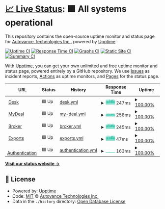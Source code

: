 # [📈 Live Status](https://status.autovance.com): <!--live status--> **🟩 All systems operational**

This repository contains the open-source uptime monitor and status page for [Autovance Technologies Inc.](https://status.autovance.com), powered by [Upptime](https://github.com/upptime/upptime).

[![Uptime CI](https://github.com/koj-co/upptime/workflows/Uptime%20CI/badge.svg)](https://github.com/koj-co/upptime/actions?query=workflow%3A%22Uptime+CI%22)
[![Response Time CI](https://github.com/koj-co/upptime/workflows/Response%20Time%20CI/badge.svg)](https://github.com/koj-co/upptime/actions?query=workflow%3A%22Response+Time+CI%22)
[![Graphs CI](https://github.com/koj-co/upptime/workflows/Graphs%20CI/badge.svg)](https://github.com/koj-co/upptime/actions?query=workflow%3A%22Graphs+CI%22)
[![Static Site CI](https://github.com/koj-co/upptime/workflows/Static%20Site%20CI/badge.svg)](https://github.com/koj-co/upptime/actions?query=workflow%3A%22Static+Site+CI%22)
[![Summary CI](https://github.com/koj-co/upptime/workflows/Summary%20CI/badge.svg)](https://github.com/koj-co/upptime/actions?query=workflow%3A%22Summary+CI%22)

With [Upptime](https://upptime.js.org), you can get your own unlimited and free uptime monitor and status page, powered entirely by a GitHub repository. We use [Issues](https://github.com/autovance/uptime/issues) as incident reports, [Actions](https://github.com/autovance/uptime/actions) as uptime monitors, and [Pages](https://status.autovance.com) for the status page.

<!--start: status pages-->
<!-- This summary is generated by Upptime (https://github.com/upptime/upptime) -->
<!-- Do not edit this manually, your changes will be overwritten -->
<!-- prettier-ignore -->
| URL | Status | History | Response Time | Uptime |
| --- | ------ | ------- | ------------- | ------ |
| <img alt="" src="https://icons.duckduckgo.com/ip3/skywalker.autovance.com.ico" height="13"> [Desk](https://skywalker.autovance.com/health) | 🟩 Up | [desk.yml](https://github.com/QuorumDMS/av-uptime/commits/HEAD/history/desk.yml) | <details><summary><img alt="Response time graph" src="./graphs/desk/response-time-week.png" height="20"> 247ms</summary><br><a href="https://status.autovance.com/history/desk"><img alt="Response time 257" src="https://img.shields.io/endpoint?url=https%3A%2F%2Fraw.githubusercontent.com%2FQuorumDMS%2Fav-uptime%2FHEAD%2Fapi%2Fdesk%2Fresponse-time.json"></a><br><a href="https://status.autovance.com/history/desk"><img alt="24-hour response time 269" src="https://img.shields.io/endpoint?url=https%3A%2F%2Fraw.githubusercontent.com%2FQuorumDMS%2Fav-uptime%2FHEAD%2Fapi%2Fdesk%2Fresponse-time-day.json"></a><br><a href="https://status.autovance.com/history/desk"><img alt="7-day response time 247" src="https://img.shields.io/endpoint?url=https%3A%2F%2Fraw.githubusercontent.com%2FQuorumDMS%2Fav-uptime%2FHEAD%2Fapi%2Fdesk%2Fresponse-time-week.json"></a><br><a href="https://status.autovance.com/history/desk"><img alt="30-day response time 247" src="https://img.shields.io/endpoint?url=https%3A%2F%2Fraw.githubusercontent.com%2FQuorumDMS%2Fav-uptime%2FHEAD%2Fapi%2Fdesk%2Fresponse-time-month.json"></a><br><a href="https://status.autovance.com/history/desk"><img alt="1-year response time 257" src="https://img.shields.io/endpoint?url=https%3A%2F%2Fraw.githubusercontent.com%2FQuorumDMS%2Fav-uptime%2FHEAD%2Fapi%2Fdesk%2Fresponse-time-year.json"></a></details> | <details><summary><a href="https://status.autovance.com/history/desk">100.00%</a></summary><a href="https://status.autovance.com/history/desk"><img alt="All-time uptime 99.89%" src="https://img.shields.io/endpoint?url=https%3A%2F%2Fraw.githubusercontent.com%2FQuorumDMS%2Fav-uptime%2FHEAD%2Fapi%2Fdesk%2Fuptime.json"></a><br><a href="https://status.autovance.com/history/desk"><img alt="24-hour uptime 100.00%" src="https://img.shields.io/endpoint?url=https%3A%2F%2Fraw.githubusercontent.com%2FQuorumDMS%2Fav-uptime%2FHEAD%2Fapi%2Fdesk%2Fuptime-day.json"></a><br><a href="https://status.autovance.com/history/desk"><img alt="7-day uptime 100.00%" src="https://img.shields.io/endpoint?url=https%3A%2F%2Fraw.githubusercontent.com%2FQuorumDMS%2Fav-uptime%2FHEAD%2Fapi%2Fdesk%2Fuptime-week.json"></a><br><a href="https://status.autovance.com/history/desk"><img alt="30-day uptime 100.00%" src="https://img.shields.io/endpoint?url=https%3A%2F%2Fraw.githubusercontent.com%2FQuorumDMS%2Fav-uptime%2FHEAD%2Fapi%2Fdesk%2Fuptime-month.json"></a><br><a href="https://status.autovance.com/history/desk"><img alt="1-year uptime 99.89%" src="https://img.shields.io/endpoint?url=https%3A%2F%2Fraw.githubusercontent.com%2FQuorumDMS%2Fav-uptime%2FHEAD%2Fapi%2Fdesk%2Fuptime-year.json"></a></details>
| <img alt="" src="https://icons.duckduckgo.com/ip3/services.autovance.com.ico" height="13"> [MyDeal](https://services.autovance.com/public/health) | 🟩 Up | [my-deal.yml](https://github.com/QuorumDMS/av-uptime/commits/HEAD/history/my-deal.yml) | <details><summary><img alt="Response time graph" src="./graphs/my-deal/response-time-week.png" height="20"> 258ms</summary><br><a href="https://status.autovance.com/history/my-deal"><img alt="Response time 254" src="https://img.shields.io/endpoint?url=https%3A%2F%2Fraw.githubusercontent.com%2FQuorumDMS%2Fav-uptime%2FHEAD%2Fapi%2Fmy-deal%2Fresponse-time.json"></a><br><a href="https://status.autovance.com/history/my-deal"><img alt="24-hour response time 264" src="https://img.shields.io/endpoint?url=https%3A%2F%2Fraw.githubusercontent.com%2FQuorumDMS%2Fav-uptime%2FHEAD%2Fapi%2Fmy-deal%2Fresponse-time-day.json"></a><br><a href="https://status.autovance.com/history/my-deal"><img alt="7-day response time 258" src="https://img.shields.io/endpoint?url=https%3A%2F%2Fraw.githubusercontent.com%2FQuorumDMS%2Fav-uptime%2FHEAD%2Fapi%2Fmy-deal%2Fresponse-time-week.json"></a><br><a href="https://status.autovance.com/history/my-deal"><img alt="30-day response time 250" src="https://img.shields.io/endpoint?url=https%3A%2F%2Fraw.githubusercontent.com%2FQuorumDMS%2Fav-uptime%2FHEAD%2Fapi%2Fmy-deal%2Fresponse-time-month.json"></a><br><a href="https://status.autovance.com/history/my-deal"><img alt="1-year response time 254" src="https://img.shields.io/endpoint?url=https%3A%2F%2Fraw.githubusercontent.com%2FQuorumDMS%2Fav-uptime%2FHEAD%2Fapi%2Fmy-deal%2Fresponse-time-year.json"></a></details> | <details><summary><a href="https://status.autovance.com/history/my-deal">100.00%</a></summary><a href="https://status.autovance.com/history/my-deal"><img alt="All-time uptime 99.92%" src="https://img.shields.io/endpoint?url=https%3A%2F%2Fraw.githubusercontent.com%2FQuorumDMS%2Fav-uptime%2FHEAD%2Fapi%2Fmy-deal%2Fuptime.json"></a><br><a href="https://status.autovance.com/history/my-deal"><img alt="24-hour uptime 100.00%" src="https://img.shields.io/endpoint?url=https%3A%2F%2Fraw.githubusercontent.com%2FQuorumDMS%2Fav-uptime%2FHEAD%2Fapi%2Fmy-deal%2Fuptime-day.json"></a><br><a href="https://status.autovance.com/history/my-deal"><img alt="7-day uptime 100.00%" src="https://img.shields.io/endpoint?url=https%3A%2F%2Fraw.githubusercontent.com%2FQuorumDMS%2Fav-uptime%2FHEAD%2Fapi%2Fmy-deal%2Fuptime-week.json"></a><br><a href="https://status.autovance.com/history/my-deal"><img alt="30-day uptime 100.00%" src="https://img.shields.io/endpoint?url=https%3A%2F%2Fraw.githubusercontent.com%2FQuorumDMS%2Fav-uptime%2FHEAD%2Fapi%2Fmy-deal%2Fuptime-month.json"></a><br><a href="https://status.autovance.com/history/my-deal"><img alt="1-year uptime 99.91%" src="https://img.shields.io/endpoint?url=https%3A%2F%2Fraw.githubusercontent.com%2FQuorumDMS%2Fav-uptime%2FHEAD%2Fapi%2Fmy-deal%2Fuptime-year.json"></a></details>
| <img alt="" src="https://icons.duckduckgo.com/ip3/broker.autovance.com.ico" height="13"> [Broker](https://broker.autovance.com/health) | 🟩 Up | [broker.yml](https://github.com/QuorumDMS/av-uptime/commits/HEAD/history/broker.yml) | <details><summary><img alt="Response time graph" src="./graphs/broker/response-time-week.png" height="20"> 245ms</summary><br><a href="https://status.autovance.com/history/broker"><img alt="Response time 252" src="https://img.shields.io/endpoint?url=https%3A%2F%2Fraw.githubusercontent.com%2FQuorumDMS%2Fav-uptime%2FHEAD%2Fapi%2Fbroker%2Fresponse-time.json"></a><br><a href="https://status.autovance.com/history/broker"><img alt="24-hour response time 261" src="https://img.shields.io/endpoint?url=https%3A%2F%2Fraw.githubusercontent.com%2FQuorumDMS%2Fav-uptime%2FHEAD%2Fapi%2Fbroker%2Fresponse-time-day.json"></a><br><a href="https://status.autovance.com/history/broker"><img alt="7-day response time 245" src="https://img.shields.io/endpoint?url=https%3A%2F%2Fraw.githubusercontent.com%2FQuorumDMS%2Fav-uptime%2FHEAD%2Fapi%2Fbroker%2Fresponse-time-week.json"></a><br><a href="https://status.autovance.com/history/broker"><img alt="30-day response time 246" src="https://img.shields.io/endpoint?url=https%3A%2F%2Fraw.githubusercontent.com%2FQuorumDMS%2Fav-uptime%2FHEAD%2Fapi%2Fbroker%2Fresponse-time-month.json"></a><br><a href="https://status.autovance.com/history/broker"><img alt="1-year response time 252" src="https://img.shields.io/endpoint?url=https%3A%2F%2Fraw.githubusercontent.com%2FQuorumDMS%2Fav-uptime%2FHEAD%2Fapi%2Fbroker%2Fresponse-time-year.json"></a></details> | <details><summary><a href="https://status.autovance.com/history/broker">100.00%</a></summary><a href="https://status.autovance.com/history/broker"><img alt="All-time uptime 99.86%" src="https://img.shields.io/endpoint?url=https%3A%2F%2Fraw.githubusercontent.com%2FQuorumDMS%2Fav-uptime%2FHEAD%2Fapi%2Fbroker%2Fuptime.json"></a><br><a href="https://status.autovance.com/history/broker"><img alt="24-hour uptime 100.00%" src="https://img.shields.io/endpoint?url=https%3A%2F%2Fraw.githubusercontent.com%2FQuorumDMS%2Fav-uptime%2FHEAD%2Fapi%2Fbroker%2Fuptime-day.json"></a><br><a href="https://status.autovance.com/history/broker"><img alt="7-day uptime 100.00%" src="https://img.shields.io/endpoint?url=https%3A%2F%2Fraw.githubusercontent.com%2FQuorumDMS%2Fav-uptime%2FHEAD%2Fapi%2Fbroker%2Fuptime-week.json"></a><br><a href="https://status.autovance.com/history/broker"><img alt="30-day uptime 100.00%" src="https://img.shields.io/endpoint?url=https%3A%2F%2Fraw.githubusercontent.com%2FQuorumDMS%2Fav-uptime%2FHEAD%2Fapi%2Fbroker%2Fuptime-month.json"></a><br><a href="https://status.autovance.com/history/broker"><img alt="1-year uptime 99.76%" src="https://img.shields.io/endpoint?url=https%3A%2F%2Fraw.githubusercontent.com%2FQuorumDMS%2Fav-uptime%2FHEAD%2Fapi%2Fbroker%2Fuptime-year.json"></a></details>
| <img alt="" src="https://icons.duckduckgo.com/ip3/services.autovance.com.ico" height="13"> [Exports](https://services.autovance.com/exports/health) | 🟩 Up | [exports.yml](https://github.com/QuorumDMS/av-uptime/commits/HEAD/history/exports.yml) | <details><summary><img alt="Response time graph" src="./graphs/exports/response-time-week.png" height="20"> 47ms</summary><br><a href="https://status.autovance.com/history/exports"><img alt="Response time 48" src="https://img.shields.io/endpoint?url=https%3A%2F%2Fraw.githubusercontent.com%2FQuorumDMS%2Fav-uptime%2FHEAD%2Fapi%2Fexports%2Fresponse-time.json"></a><br><a href="https://status.autovance.com/history/exports"><img alt="24-hour response time 52" src="https://img.shields.io/endpoint?url=https%3A%2F%2Fraw.githubusercontent.com%2FQuorumDMS%2Fav-uptime%2FHEAD%2Fapi%2Fexports%2Fresponse-time-day.json"></a><br><a href="https://status.autovance.com/history/exports"><img alt="7-day response time 47" src="https://img.shields.io/endpoint?url=https%3A%2F%2Fraw.githubusercontent.com%2FQuorumDMS%2Fav-uptime%2FHEAD%2Fapi%2Fexports%2Fresponse-time-week.json"></a><br><a href="https://status.autovance.com/history/exports"><img alt="30-day response time 47" src="https://img.shields.io/endpoint?url=https%3A%2F%2Fraw.githubusercontent.com%2FQuorumDMS%2Fav-uptime%2FHEAD%2Fapi%2Fexports%2Fresponse-time-month.json"></a><br><a href="https://status.autovance.com/history/exports"><img alt="1-year response time 48" src="https://img.shields.io/endpoint?url=https%3A%2F%2Fraw.githubusercontent.com%2FQuorumDMS%2Fav-uptime%2FHEAD%2Fapi%2Fexports%2Fresponse-time-year.json"></a></details> | <details><summary><a href="https://status.autovance.com/history/exports">100.00%</a></summary><a href="https://status.autovance.com/history/exports"><img alt="All-time uptime 99.86%" src="https://img.shields.io/endpoint?url=https%3A%2F%2Fraw.githubusercontent.com%2FQuorumDMS%2Fav-uptime%2FHEAD%2Fapi%2Fexports%2Fuptime.json"></a><br><a href="https://status.autovance.com/history/exports"><img alt="24-hour uptime 100.00%" src="https://img.shields.io/endpoint?url=https%3A%2F%2Fraw.githubusercontent.com%2FQuorumDMS%2Fav-uptime%2FHEAD%2Fapi%2Fexports%2Fuptime-day.json"></a><br><a href="https://status.autovance.com/history/exports"><img alt="7-day uptime 100.00%" src="https://img.shields.io/endpoint?url=https%3A%2F%2Fraw.githubusercontent.com%2FQuorumDMS%2Fav-uptime%2FHEAD%2Fapi%2Fexports%2Fuptime-week.json"></a><br><a href="https://status.autovance.com/history/exports"><img alt="30-day uptime 100.00%" src="https://img.shields.io/endpoint?url=https%3A%2F%2Fraw.githubusercontent.com%2FQuorumDMS%2Fav-uptime%2FHEAD%2Fapi%2Fexports%2Fuptime-month.json"></a><br><a href="https://status.autovance.com/history/exports"><img alt="1-year uptime 99.86%" src="https://img.shields.io/endpoint?url=https%3A%2F%2Fraw.githubusercontent.com%2FQuorumDMS%2Fav-uptime%2FHEAD%2Fapi%2Fexports%2Fuptime-year.json"></a></details>
| <img alt="" src="https://icons.duckduckgo.com/ip3/skywalker.autovance.com.ico" height="13"> [Authentication](https://skywalker.autovance.com/login) | 🟩 Up | [authentication.yml](https://github.com/QuorumDMS/av-uptime/commits/HEAD/history/authentication.yml) | <details><summary><img alt="Response time graph" src="./graphs/authentication/response-time-week.png" height="20"> 163ms</summary><br><a href="https://status.autovance.com/history/authentication"><img alt="Response time 167" src="https://img.shields.io/endpoint?url=https%3A%2F%2Fraw.githubusercontent.com%2FQuorumDMS%2Fav-uptime%2FHEAD%2Fapi%2Fauthentication%2Fresponse-time.json"></a><br><a href="https://status.autovance.com/history/authentication"><img alt="24-hour response time 169" src="https://img.shields.io/endpoint?url=https%3A%2F%2Fraw.githubusercontent.com%2FQuorumDMS%2Fav-uptime%2FHEAD%2Fapi%2Fauthentication%2Fresponse-time-day.json"></a><br><a href="https://status.autovance.com/history/authentication"><img alt="7-day response time 163" src="https://img.shields.io/endpoint?url=https%3A%2F%2Fraw.githubusercontent.com%2FQuorumDMS%2Fav-uptime%2FHEAD%2Fapi%2Fauthentication%2Fresponse-time-week.json"></a><br><a href="https://status.autovance.com/history/authentication"><img alt="30-day response time 167" src="https://img.shields.io/endpoint?url=https%3A%2F%2Fraw.githubusercontent.com%2FQuorumDMS%2Fav-uptime%2FHEAD%2Fapi%2Fauthentication%2Fresponse-time-month.json"></a><br><a href="https://status.autovance.com/history/authentication"><img alt="1-year response time 167" src="https://img.shields.io/endpoint?url=https%3A%2F%2Fraw.githubusercontent.com%2FQuorumDMS%2Fav-uptime%2FHEAD%2Fapi%2Fauthentication%2Fresponse-time-year.json"></a></details> | <details><summary><a href="https://status.autovance.com/history/authentication">100.00%</a></summary><a href="https://status.autovance.com/history/authentication"><img alt="All-time uptime 99.88%" src="https://img.shields.io/endpoint?url=https%3A%2F%2Fraw.githubusercontent.com%2FQuorumDMS%2Fav-uptime%2FHEAD%2Fapi%2Fauthentication%2Fuptime.json"></a><br><a href="https://status.autovance.com/history/authentication"><img alt="24-hour uptime 100.00%" src="https://img.shields.io/endpoint?url=https%3A%2F%2Fraw.githubusercontent.com%2FQuorumDMS%2Fav-uptime%2FHEAD%2Fapi%2Fauthentication%2Fuptime-day.json"></a><br><a href="https://status.autovance.com/history/authentication"><img alt="7-day uptime 100.00%" src="https://img.shields.io/endpoint?url=https%3A%2F%2Fraw.githubusercontent.com%2FQuorumDMS%2Fav-uptime%2FHEAD%2Fapi%2Fauthentication%2Fuptime-week.json"></a><br><a href="https://status.autovance.com/history/authentication"><img alt="30-day uptime 100.00%" src="https://img.shields.io/endpoint?url=https%3A%2F%2Fraw.githubusercontent.com%2FQuorumDMS%2Fav-uptime%2FHEAD%2Fapi%2Fauthentication%2Fuptime-month.json"></a><br><a href="https://status.autovance.com/history/authentication"><img alt="1-year uptime 99.88%" src="https://img.shields.io/endpoint?url=https%3A%2F%2Fraw.githubusercontent.com%2FQuorumDMS%2Fav-uptime%2FHEAD%2Fapi%2Fauthentication%2Fuptime-year.json"></a></details>

<!--end: status pages-->

[**Visit our status website →**](https://status.autovance.com)

## 📄 License

- Powered by: [Upptime](https://github.com/upptime/upptime)
- Code: [MIT](./LICENSE) © [Autovance Technologies Inc.](https://status.autovance.com)
- Data in the `./history` directory: [Open Database License](https://opendatacommons.org/licenses/odbl/1-0/)
